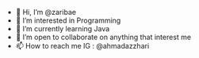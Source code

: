 - 👋 Hi, I’m @zaribae
- 👀 I’m interested in Programming
- 🌱 I’m currently learning Java
- 💞️ I’m open to collaborate on anything that interest me
- 📫 How to reach me IG : @ahmadazzhari

<!---
zaribae/zaribae is a ✨ special ✨ repository because its `README.md` (this file) appears on your GitHub profile.
You can click the Preview link to take a look at your changes.
--->
